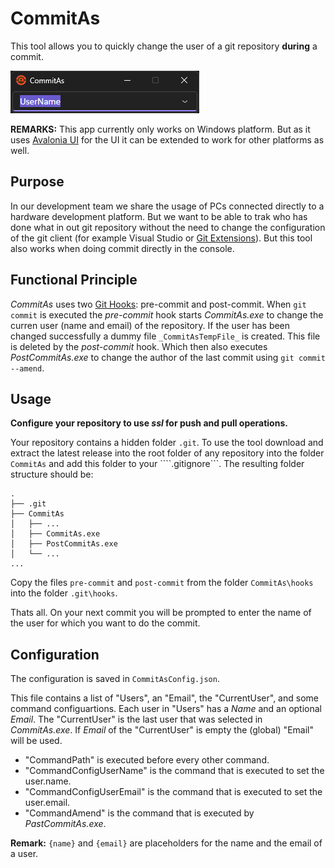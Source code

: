 ﻿# CommitAs

This tool allows you to quickly change the user of a git repository **during** a commit.

<img src="Screenshot.png"/>

**REMARKS:** This app currently only works on Windows platform. But as it uses [Avalonia UI](https://avaloniaui.net/) for the UI it can be extended to work for other platforms as well.

## Purpose

In our development team we share the usage of PCs connected directly to a hardware development platform. But we want to be able to trak who has done what in out git repository without the need to change the configuration of the git client (for example Visual Studio or [Git Extensions](https://gitextensions.github.io/)). But this tool also works when doing commit directly in the console.

## Functional Principle

*CommitAs* uses two [Git Hooks](https://git-scm.com/book/en/v2/Customizing-Git-Git-Hooks): pre-commit and post-commit.
When ```git commit``` is executed the *pre-commit* hook starts *CommitAs.exe* to change the curren user (name and email) of the repository.
If the user has been changed successfully a dummy file ```_CommitAsTempFile_``` is created.
This file is deleted by the *post-commit* hook. Which then also executes *PostCommitAs.exe* to change the author of the last commit using ```git commit --amend```.

## Usage

__Configure your repository to use *ssl* for push and pull operations.__

Your repository contains a hidden folder ```.git```.
To use the tool download and extract the latest release into the root folder of any repository into the folder ```CommitAs``` and add this folder to your ````.gitignore```.
The resulting folder structure should be:
```
.
├── .git
├── CommitAs
│   ├── ...
│   ├── CommitAs.exe
│   ├── PostCommitAs.exe
│   └── ...
...
```
Copy the files ```pre-commit``` and ```post-commit``` from the folder ```CommitAs\hooks``` into the folder ```.git\hooks```.

Thats all. On your next commit you will be prompted to enter the name of the user for which you want to do the commit.

## Configuration

The configuration is saved in ```CommitAsConfig.json```.

This file contains a list of "Users", an "Email", the "CurrentUser", and some command configuartions.
Each user in "Users" has a *Name* and an optional *Email*. The "CurrentUser" is the last user that was selected in *CommitAs.exe*.
If *Email* of the "CurrentUser" is empty the (global) "Email" will be used.

- "CommandPath" is executed before every other command.
- "CommandConfigUserName" is the command that is executed to set the user.name.
- "CommandConfigUserEmail" is the command that is executed to set the user.email.
- "CommandAmend" is the command that is executed by *PastCommitAs.exe*.

__Remark:__ ``{name}`` and ``{email}`` are placeholders for the name and the email of a user.
